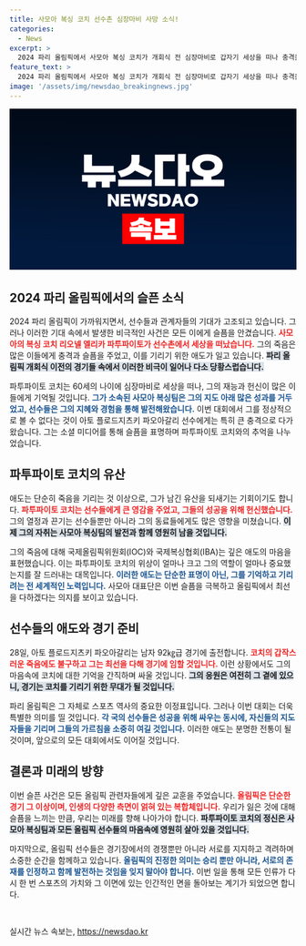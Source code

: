 ```yaml
---
title: 사모아 복싱 코치 선수촌 심장마비 사망 소식!
categories:
  - News
excerpt: >
  2024 파리 올림픽에서 사모아 복싱 코치가 개회식 전 심장마비로 갑자기 세상을 떠나 충격을 안겼다. 제자 아토는 깊은 슬픔 속에 경기에 임하며, 애도의 메시지를 남겼다.
feature_text: >
  2024 파리 올림픽에서 사모아 복싱 코치가 개회식 전 심장마비로 갑자기 세상을 떠나 충격을 안겼다. 제자 아토는 깊은 슬픔 속에 경기에 임하며, 애도의 메시지를 남겼다.
image: '/assets/img/newsdao_breakingnews.jpg'
---
```


<p><img src="/assets/img/newsdao_breakingnews.jpg" alt="bookingtag 속보" /></p>

<h2 data-ke-size="size26">2024 파리 올림픽에서의 슬픈 소식</h2>

<p data-ke-size="size16">2024 파리 올림픽이 가까워지면서, 선수들과 관계자들의 기대가 고조되고 있습니다. 그러나 이러한 기대 속에서 발생한 비극적인 사건은 모든 이에게 슬픔을 안겼습니다. <b><span style="color: #ee2323;">사모아의 복싱 코치 리오넬 엘리카 파투파이토가 선수촌에서 세상을 떠났습니다.</span></b> 그의 죽음은 많은 이들에게 충격과 슬픔을 주었고, 이를 기리기 위한 애도가 일고 있습니다. <b><span style="background-color: #21538527;">파리 올림픽 개회식 이전의 경기들 속에서 이러한 비극이 일어나 다소 당황스럽습니다.</span></b></p>

<p data-ke-size="size16">파투파이토 코치는 60세의 나이에 심장마비로 세상을 떠나, 그의 재능과 헌신이 많은 이들에게 기억될 것입니다. <b><span style="color: #1a5490;">그가 소속된 사모아 복싱팀은 그의 지도 아래 많은 성과를 거두었고, 선수들은 그의 지혜와 경험을 통해 발전해왔습니다.</span></b> 이번 대회에서 그를 정상적으로 볼 수 없다는 것이 아토 플로드지츠키 파오아갈리 선수에게는 특히 큰 충격으로 다가왔습니다. 그는 소셜 미디어를 통해 슬픔을 표명하며 파투파이토 코치와의 추억을 나누었습니다.</p>

<h2 data-ke-size="size26">파투파이토 코치의 유산</h2>

<p data-ke-size="size16">애도는 단순히 죽음을 기리는 것 이상으로, 그가 남긴 유산을 되새기는 기회이기도 합니다. <b><span style="color: #ee2323;">파투파이토 코치는 선수들에게 큰 영감을 주었고, 그들의 성공을 위해 헌신했습니다.</span></b> 그의 열정과 끈기는 선수들뿐만 아니라 그의 동료들에게도 많은 영향을 미쳤습니다. <b><span style="background-color: #21538527;">이제 그의 자취는 사모아 복싱팀의 발전과 함께 영원히 남을 것입니다.</span></b></p>

<p data-ke-size="size16">그의 죽음에 대해 국제올림픽위원회(IOC)와 국제복싱협회(IBA)는 깊은 애도의 마음을 표현했습니다. 이는 파투파이토 코치의 위상이 얼마나 크고 그의 역할이 얼마나 중요했는지를 잘 드러내는 대목입니다. <b><span style="color: #1a5490;">이러한 애도는 단순한 표명이 아닌, 그를 기억하고 기리려는 전 세계적인 노력입니다.</span></b> 사모아 대표단은 이번 슬픔을 극복하고 올림픽에서 최선을 다하겠다는 의지를 보이고 있습니다.</p>

<h2 data-ke-size="size26">선수들의 애도와 경기 준비</h2>

<p data-ke-size="size16">28일, 아토 플로드지츠키 파오아갈리는 남자 92㎏급 경기에 출전합니다. <b><span style="color: #ee2323;">코치의 갑작스러운 죽음에도 불구하고 그는 최선을 다해 경기에 임할 것입니다.</span></b> 이런 상황에서도 그의 마음속에 코치에 대한 기억을 간직하며 싸울 것입니다. <b><span style="background-color: #21538527;">그의 응원은 여전히 그 곁에 있으니, 경기는 코치를 기리기 위한 무대가 될 것입니다.</span></b></p>

<p data-ke-size="size16">파리 올림픽은 그 자체로 스포츠 역사의 중요한 이정표입니다. 그러나 이번 대회는 더욱 특별한 의미를 띨 것입니다. <b><span style="color: #1a5490;">각 국의 선수들은 성공을 위해 싸우는 동시에, 자신들의 지도자들을 기리며 그들의 가르침을 소중히 여길 것입니다.</span></b> 이러한 애도는 분명한 전통이 될 것이며, 앞으로의 모든 대회에서도 이어질 것입니다.</p>

<h2 data-ke-size="size26">결론과 미래의 방향</h2>

<p data-ke-size="size16">이번 슬픈 사건은 모든 올림픽 관련자들에게 깊은 교훈을 주었습니다. <b><span style="color: #ee2323;">올림픽은 단순한 경기 그 이상이며, 인생의 다양한 측면이 얽혀 있는 복합체입니다.</span></b> 우리가 잃은 것에 대해 슬픔을 느끼는 만큼, 우리는 미래를 향해 나아가야 합니다. <b><span style="background-color: #21538527;">파투파이토 코치의 정신은 사모아 복싱팀과 모든 올림픽 선수들의 마음속에 영원히 살아 있을 것입니다.</span></b></p>

<p data-ke-size="size16">마지막으로, 올림픽 선수들은 경기장에서의 경쟁뿐만 아니라 서로를 지지하고 격려하며 소중한 순간을 함께하고 있습니다. <b><span style="color: #1a5490;">올림픽의 진정한 의미는 승리 뿐만 아니라, 서로의 존재를 인정하고 함께 발전하는 것임을 잊지 말아야 합니다.</span></b> 이번 일을 통해 모든 인류가 다시 한 번 스포츠의 가치와 그 이면에 있는 인간적인 면을 돌아보는 계기가 되었으면 합니다.</p>

<p data-ke-size="size16">&nbsp;</p>
실시간 뉴스 속보는, <a href="https://newsdao.kr" rel="dofollow">https://newsdao.kr</a>


